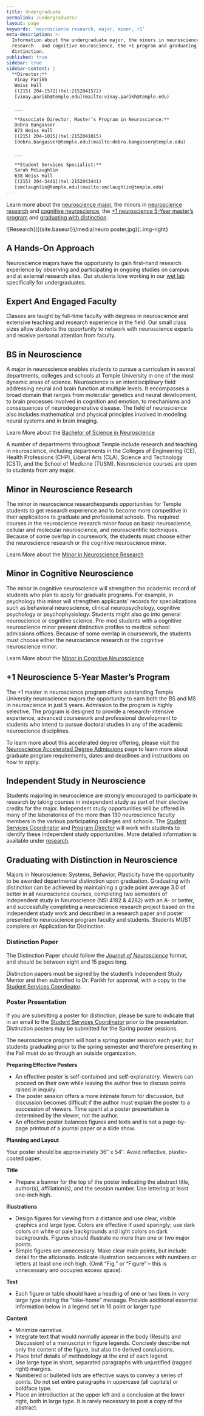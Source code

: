 ```yaml
---
title: Undergraduate
permalink: /undergraduate/
layout: page
keywords: 'neuroscience research, major, minor, +1'
meta-description: >-
  Information about the undergraduate major, the minors in neuroscience
  research   and cognitive neuroscience, the +1 program and graduating with
  distinction.
published: true
sidebar: true
sidebar-content: |
  **Director:**  
   Vinay Parikh  
   Weiss Hall  
   [(215) 204-1572](tel:2152041572)  
   [vinay.parikh@temple.edu](mailto:vinay.parikh@temple.edu)  
   
   ___
   
   **Associate Director, Master’s Program in Neuroscience:**  
   Debra Bangasser  
   873 Weiss Hall  
   [(215) 204-1015](tel:2152041015)  
   [debra.bangasser@temple.edu](mailto:debra.bangasser@temple.edu)  
   
   ___
   
   **Student Services Specialist:**  
   Sarah McLaughlin  
   638 Weiss Hall   
   [(215) 204-3441](tel:2152043441)  
   [smclaughlin@temple.edu](mailto:smclaughlin@temple.edu)
---
```

Learn more about the [neuroscience major](#bs-in-neuroscience), the minors in [neuroscience research](#minor-in-neuroscience-research) and [cognitive neuroscience](#minor-in-cognitive-neuroscience), the [+1 neuroscience 5-Year master’s program](#program-description) and [graduating with distinction](#graduating-with-distinction-in-neuroscience).

![Research]({{site.baseurl}}/media/neuro poster.jpg){:.img-right}
## A Hands-On Approach
Neuroscience majors have the opportunity to gain first-hand research experience by observing and participating in ongoing studies on campus and at external research sites. Our students love working in our [wet lab](http://liberalarts.temple.edu/about-us/newsroom/neuroscience-and-psychology-undergrads-not-afraid-get-their-hands-dirty) specifically for undergraduates.

## Expert And Engaged Faculty
Classes are taught by full-time faculty with degrees in neuroscience and extensive teaching and research experience in the field. Our small class sizes allow students the opportunity to network with neuroscience experts and receive personal attention from faculty.

## BS in Neuroscience
A major in neuroscience enables students to pursue a curriculum in several departments, colleges and schools at Temple University in one of the most dynamic areas of science. Neuroscience is an interdisciplinary field addressing neural and brain function at multiple levels. It encompasses a broad domain that ranges from molecular genetics and neural development, to brain processes involved in cognition and emotion, to mechanisms and consequences of neurodegenerative disease. The field of neuroscience also includes mathematical and physical principles involved in modeling neural systems and in brain imaging.

Learn More about the [Bachelor of Science in Neuroscience](http://bulletin.temple.edu/undergraduate/liberal-arts/neuroscience-systems-behavior-plasticity/bs-neuroscience-systems-behavior-plasticity/)

A number of departments throughout Temple include research and teaching in neuroscience, including departments in the Colleges of Engineering (CE), Health Professions (CHP), Liberal Arts (CLA), Science and Technology (CST), and the School of Medicine (TUSM). Neuroscience courses are open to students from any major.

## Minor in Neuroscience Research
The minor in neuroscience researchexpands opportunities for Temple students to get research experience and to become more competitive in their applications to graduate and professional schools. The required courses in the neuroscience research minor focus on basic neuroscience, cellular and molecular neuroscience, and neuroscientific techniques. Because of some overlap in coursework, the students must choose either the neuroscience research or the cognitive neuroscience minor.

Learn More about the [Minor in Neuroscience Research](http://bulletin.temple.edu/undergraduate/liberal-arts/neuroscience-systems-behavior-plasticity/minor-neuroscience-research/) 

## Minor in Cognitive Neuroscience
The minor in cognitive neuroscience will strengthen the academic record of students who plan to apply for graduate programs. For example, in psychology this minor will strengthen applicants' records for specializations such as behavioral neuroscience, clinical neuropsychology, cognitive psychology or psychophysiology. Students might also go into general neuroscience or cognitive science. Pre-med students with a cognitive neuroscience minor present distinctive profiles to medical school admissions offices. Because of some overlap in coursework, the students must choose either the neuroscience research or the cognitive neuroscience minor.

Learn More about the [Minor in Cognitive Neuroscience](http://bulletin.temple.edu/undergraduate/liberal-arts/psychology/minor-cognitive-neuroscience/)

## +1 Neuroscience 5-Year Master’s Program
The +1 master in neuroscience program offers outstanding Temple University neuroscience majors the opportunity to earn both the BS and MS in neuroscience in just 5 years. Admission to the program is highly selective. The program is designed to provide a research-intensive experience, advanced coursework and professional development to students who intend to pursue doctoral studies in any of the academic neuroscience disciplines.

To learn more about this accelerated degree offering, please visit the [Neuroscience Accelerated Degree Admissions](https://liberalarts.temple.edu/bs-neuroscience-systems-behavior-and-plasticity-ms-neuroscience-systems-behavior-and-plasticity) page to learn more about graduate program requirements, dates and deadlines and instructions on how to apply.

## Independent Study in Neuroscience
Students majoring in neuroscience are strongly encouraged to participate in research by taking courses in independent study as part of their elective credits for the major. Independent study opportunities will be offered in many of the laboratories of the more than 130 neuroscience faculty members in the various participating colleges and schools. The [Student Services Coordinator](mailto:smclaughlin@temple.edu) and [Program Director](mailto:vinay.parikh@temple.edu) will work with students to identify these independent study opportunities. More detailed information is available under [research](/neuroscience/research/#independent-study).

## Graduating with Distinction in Neuroscience
Majors in Neuroscience: Systems, Behavior, Plasticity have the opportunity to be awarded departmental distinction upon graduation. Graduating with distinction can be achieved by maintaining a grade point average 3.0 of better in all neuroscience courses, completing two semesters of independent study in Neuroscience (NSI 4182 & 4282) with an A- or better, and successfully completing a neuroscience research project based on the independent study work and described in a research paper and poster presented to neuroscience program faculty and students.  Students MUST complete an Application for Distinction.

### Distinction Paper
The Distinction Paper should follow the _[Journal of Neuroscience](http://www.jneurosci.org/)_ format, and should be between eight and 15 pages long.

Distinction papers must be signed by the student’s Independent Study Mentor and then submitted to Dr. Parikh for approval, with a copy to the [Student Services Coordinator](mailto:mailto:smclaughlin@temple.edu).

### Poster Presentation
If you are submitting a poster for distinction, please be sure to indicate that in an email to the [Student Services Coordinator](mailto:mailto:smclaughlin@temple.edu) prior to the presentation. Distinction posters may be submitted for  the Spring poster sessions.

The neuroscience program will host a spring poster session each year, but students graduating prior to the spring semester and therefore presenting in the Fall must do so through an outside organization.

**Preparing Effective Posters**

- An effective poster is self-contained and self-explanatory. Viewers can proceed on their own while leaving the author free to discuss points raised in inquiry.
- The poster session offers a more intimate forum for discussion, but discussion becomes difficult if the author must explain the poster to a succession of viewers. Time spent at a poster presentation is determined by the viewer, not the author.
- An effective poster balances figures and texts and is not a page-by-page printout of a journal paper or a slide show.

**Planning and Layout**

Your poster should be approximately 36″ x 54″.  Avoid reflective, plastic-coated paper.

**Title**
- Prepare a banner for the top of the poster indicating the abstract title, author(s), affiliation(s), and the session number. Use lettering at least one-inch high.

**Illustrations**
- Design figures for viewing from a distance and use clear, visible graphics and large type. Colors are effective if used sparingly; use dark colors on white or pale backgrounds and light colors on dark backgrounds. Figures should illustrate no more than one or two major points.
- Simple figures are unnecessary. Make clear main points, but include detail for the aficionado. Indicate illustration sequences with numbers or letters at least one inch high. (Omit “Fig.” or “Figure” – this is unnecessary and occupies excess space).

**Text**
- Each figure or table should have a heading of one or two lines in very large type stating the “take-home” message. Provide additional essential information below in a legend set in 16 point or larger type

**Content**
- Minimize narrative.
- Integrate text that would normally appear in the body (Results and Discussion) of a manuscript in figure legends. Concisely describe not only the content of the figure, but also the derived conclusions.
- Place brief details of methodology at the end of each legend.
- Use large type in short, separated paragraphs with unjustified (ragged right) margins.
- Numbered or bulleted lists are effective ways to convey a series of points. Do not set entire paragraphs in uppercase (all capitals) or boldface type.
- Place an introduction at the upper left and a conclusion at the lower right, both in large type. It is rarely necessary to post a copy of the abstract.
